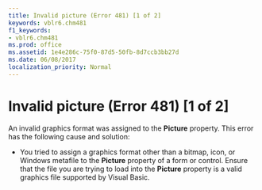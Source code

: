 ```yaml
---
title: Invalid picture (Error 481) [1 of 2]
keywords: vblr6.chm481
f1_keywords:
- vblr6.chm481
ms.prod: office
ms.assetid: 1e4e286c-75f0-87d5-50fb-8d7ccb3bb27d
ms.date: 06/08/2017
localization_priority: Normal
---
```



# Invalid picture (Error 481) [1 of 2]

An invalid graphics format was assigned to the  **Picture** property. This error has the following cause and solution:



- You tried to assign a graphics format other than a bitmap, icon, or Windows metafile to the  **Picture** property of a form or control. Ensure that the file you are trying to load into the **Picture** property is a valid graphics file supported by Visual Basic.
    


